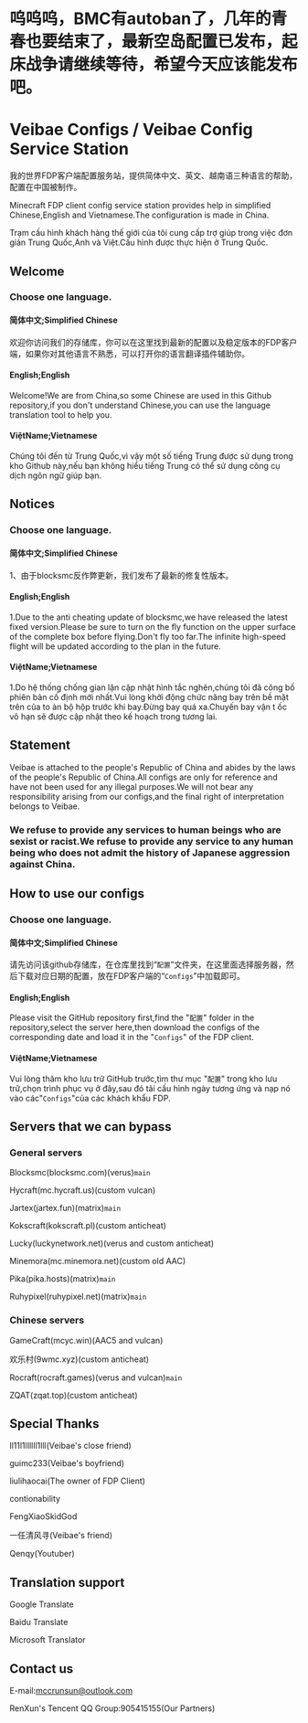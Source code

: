 # 呜呜呜，BMC有autoban了，几年的青春也要结束了，最新空岛配置已发布，起床战争请继续等待，希望今天应该能发布吧。

# Veibae Configs / Veibae Config Service Station
我的世界FDP客户端配置服务站，提供简体中文、英文、越南语三种语言的帮助，配置在中国被制作。

Minecraft FDP client config service station provides help in simplified Chinese,English and Vietnamese.The configuration is made in China.

Trạm cấu hình khách hàng thế giới của tôi cung cấp trợ giúp trong việc đơn giản Trung Quốc,Anh và Việt.Cấu hình được thực hiện ở Trung Quốc.

## Welcome
### Choose one language.
#### 简体中文;Simplified Chinese
欢迎你访问我们的存储库，你可以在这里找到最新的配置以及稳定版本的FDP客户端，如果你对其他语言不熟悉，可以打开你的语言翻译插件辅助你。

#### English;English
Welcome!We are from China,so some Chinese are used in this Github repository,if you don't understand Chinese,you can use the language translation tool to help you.

#### ViệtName;Vietnamese
Chúng tôi đến từ Trung Quốc,vì vậy một số tiếng Trung được sử dụng trong kho Github này,nếu bạn không hiểu tiếng Trung có thể sử dụng công cụ dịch ngôn ngữ giúp bạn.

## Notices
### Choose one language.
#### 简体中文;Simplified Chinese
1、由于blocksmc反作弊更新，我们发布了最新的修复性版本。

#### English;English
1.Due to the anti cheating update of blocksmc,we have released the latest fixed version.Please be sure to turn on the fly function on the upper surface of the complete box before flying.Don't fly too far.The infinite high-speed flight will be updated according to the plan in the future.

#### ViệtName;Vietnamese
1.Do hệ thống chống gian lận cập nhật hình tắc nghẽn,chúng tôi đã công bố phiên bản cố định mới nhất.Vui lòng khởi động chức năng bay trên bề mặt trên của to àn bộ hộp trước khi bay.Đừng bay quá xa.Chuyến bay vận t ốc vô hạn sẽ được cập nhật theo kế hoạch trong tương lai.

## Statement
Veibae is attached to the people's Republic of China and abides by the laws of the people's Republic of China.All configs are only for reference and have not been used for any illegal purposes.We will not bear any responsibility arising from our configs,and the final right of interpretation belongs to Veibae.

### We refuse to provide any services to human beings who are sexist or racist.We refuse to provide any service to any human being who does not admit the history of Japanese aggression against China.

## How to use our configs
### Choose one language.
#### 简体中文;Simplified Chinese
请先访问该github存储库，在仓库里找到“`配置`”文件夹，在这里面选择服务器，然后下载对应日期的配置，放在FDP客户端的“`Configs`”中加载即可。

#### English;English
Please visit the GitHub repository first,find the "`配置`" folder in the repository,select the server here,then download the configs of the corresponding date and load it in the "`Configs`" of the FDP client.

#### ViệtName;Vietnamese
Vui lòng thăm kho lưu trữ GitHub trước,tìm thư mục "`配置`" trong kho lưu trữ,chọn trình phục vụ ở đây,sau đó tải cấu hình ngày tương ứng và nạp nó vào các"`Configs`"của các khách khẩu FDP.

## Servers that we can bypass
### General servers
Blocksmc(blocksmc.com)(verus)`main`

Hycraft(mc.hycraft.us)(custom vulcan)

Jartex(jartex.fun)(matrix)`main`

Kokscraft(kokscraft.pl)(custom anticheat)

Lucky(luckynetwork.net)(verus and custom anticheat)

Minemora(mc.minemora.net)(custom old AAC)

Pika(pika.hosts)(matrix)`main`

Ruhypixel(ruhypixel.net)(matrix)`main`

### Chinese servers
GameCraft(mcyc.win)(AAC5 and vulcan)

欢乐村(9wmc.xyz)(custom anticheat)

Rocraft(rocraft.games)(verus and vulcan)`main`

ZQAT(zqat.top)(custom anticheat)

## Special Thanks
ll11l1lIllIl1lll(Veibae's close friend)

guimc233(Veibae's boyfriend)

liulihaocai(The owner of FDP Client)

contionability

FengXiaoSkidGod

一任清风寻(Veibae's friend)

Qenqy(Youtuber)

## Translation support
Google Translate

Baidu Translate

Microsoft Translator

## Contact us
E-mail:mccrunsun@outlook.com

RenXun's Tencent QQ Group:905415155(Our Partners)
